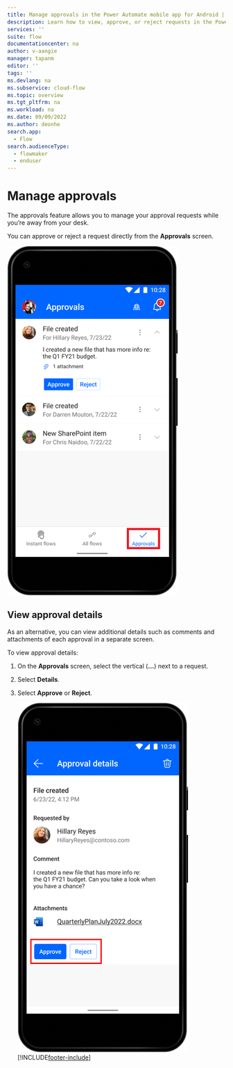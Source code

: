 ```yaml
---
title: Manage approvals in the Power Automate mobile app for Android | Microsoft Docs
description: Learn how to view, approve, or reject requests in the Power Automate mobile app for Android.
services: ''
suite: flow
documentationcenter: na
author: v-aangie
manager: tapanm
editor: ''
tags: ''
ms.devlang: na
ms.subservice: cloud-flow
ms.topic: overview
ms.tgt_pltfrm: na
ms.workload: na
ms.date: 09/09/2022
ms.author: deonhe
search.app: 
  - Flow
search.audienceType: 
  - flowmaker
  - enduser
---
```

# Manage approvals

The approvals feature allows you to manage your approval requests while you’re away from your desk. 

You can approve or reject a request directly from the **Approvals** screen.

![Screenshot of a list of approval requests.](media/manage-approvals-1.png "List of approval requests")

## View approval details

As an alternative, you can view additional details such as comments and attachments of each approval in a separate screen.

To view approval details:

1. On the **Approvals** screen, select the vertical (**…**) next to a request.

1. Select **Details**.

1. Select **Approve** or **Reject**.

    ![Screenshot of manage approvals.](media/manage-approvals.png "Approval details")
    [!INCLUDE[footer-include](../includes/footer-banner.md)]